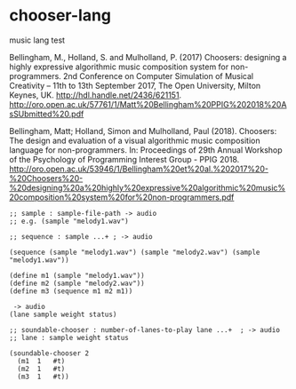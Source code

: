 # chooser-lang
music lang test


Bellingham, M., Holland, S. and Mulholland, P. (2017) Choosers: designing a highly expressive algorithmic music composition system for non-programmers. 2nd Conference on Computer Simulation of Musical Creativity – 11th to 13th September 2017, The Open University, Milton Keynes, UK. http://hdl.handle.net/2436/621151.  http://oro.open.ac.uk/57761/1/Matt%20Bellingham%20PPIG%202018%20AsSUbmitted%20.pdf

Bellingham, Matt; Holland, Simon and Mulholland, Paul (2018). Choosers: The design and evaluation of a visual algorithmic music composition language for non-programmers. In: Proceedings of 29th Annual Workshop of the Psychology of Programming Interest Group - PPIG 2018.
http://oro.open.ac.uk/53946/1/Bellingham%20et%20al.%202017%20-%20Choosers%20-%20designing%20a%20highly%20expressive%20algorithmic%20music%20composition%20system%20for%20non-programmers.pdf


```
;; sample : sample-file-path -> audio
;; e.g. (sample "melody1.wav")

;; sequence : sample ...+ ; -> audio

(sequence (sample "melody1.wav") (sample "melody2.wav") (sample "melody1.wav"))

(define m1 (sample "melody1.wav"))
(define m2 (sample "melody2.wav"))
(define m3 (sequence m1 m2 m1))

 -> audio
(lane sample weight status)

;; soundable-chooser : number-of-lanes-to-play lane ...+  ; -> audio 
;; lane : sample weight status 

(soundable-chooser 2 
  (m1  1   #t)
  (m2  1   #t)
  (m3  1   #t))
  



```
